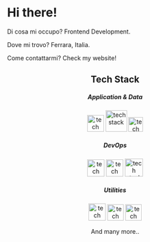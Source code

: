 <h1> Hi there!</h1>

Di cosa mi occupo? Frontend Development.

Dove mi trovo? Ferrara, Italia.

Come contattarmi? Check my website!

<!-- HTML -->

<h2 align="center"> Tech Stack </h2>

<h5 align="center"> Application & Data </h5>
<div align="center" dir="auto">
  <p dir="auto">
       <img src="https://img.stackshare.io/service/2538/kEpgHiC9.png" alt="tech stack" data-canonical-src="https://img.shields.io/badge/html5-       %23E34F26.svg?    style=for-the-badge&amp;logo=html5&amp;logoColor=white" style="width: 39px">
       <img src="https://img.stackshare.io/service/6727/css.png" alt="tech stack" data-canonical-src="https://img.shields.io/badge/html5-%23E34F26.svg?    style=for-the-badge&amp;logo=html5&amp;logoColor=white" style="width: 50px">
       <img src="https://cdn.worldvectorlogo.com/logos/javascript-1.svg" alt="tech stack" data-canonical-src="https://img.shields.io/badge/html5-%23E34F26.svg?    style=for-the-badge&amp;logo=html5&amp;logoColor=white" style="width: 34px">
  </p>
</div>



<h5 align="center"> DevOps </h5>
<div align="center" dir="auto">
  <p dir="auto">
       <img src="https://cdn.worldvectorlogo.com/logos/bitbucket-icon.svg" alt="tech stack" data-canonical-src="https://img.shields.io/badge/html5-       %23E34F26.svg?    style=for-the-badge&amp;logo=html5&amp;logoColor=white" style="width: 40px;">
       <img src="https://www.vectorlogo.zone/logos/visualstudio_code/visualstudio_code-icon.svg" alt="tech stack" data-canonical-src="https://img.shields.io/badge/html5-%23E34F26.svg?    style=for-the-badge&amp;logo=html5&amp;logoColor=white" style="width: 40px;">
       <img src="https://www.geekandjob.com/uploads/wiki/c620b14fbbc044bda55703f69c04b565.png" alt="tech stack" data-canonical-src="https://img.shields.io/badge/html5-%23E34F26.svg?    style=for-the-badge&amp;logo=html5&amp;logoColor=white" style="width: 42px">
  </p>
</div>




<h5 align="center"> Utilities </h5>
<div align="center" dir="auto">
  <p dir="auto">
       <img src="https://www.vectorlogo.zone/logos/getpostman/getpostman-icon.svg" alt="tech stack" data-canonical-src="https://img.shields.io/badge/html5-       %23E34F26.svg?    style=for-the-badge&amp;logo=html5&amp;logoColor=white" style="width: 40px;">
       <img src="https://www.vectorlogo.zone/logos/slack/slack-icon.svg" alt="tech stack" data-canonical-src="https://img.shields.io/badge/html5-%23E34F26.svg?    style=for-the-badge&amp;logo=html5&amp;logoColor=white" style="width: 38px">
    <img src="https://cdn.worldvectorlogo.com/logos/trello.svg" alt="tech stack" data-canonical-src="https://img.shields.io/badge/html5-%23E34F26.svg?    style=for-the-badge&amp;logo=html5&amp;logoColor=white" style="width: 38px">
  
  </p>
  
 <p> And many more..</p>

</div>

